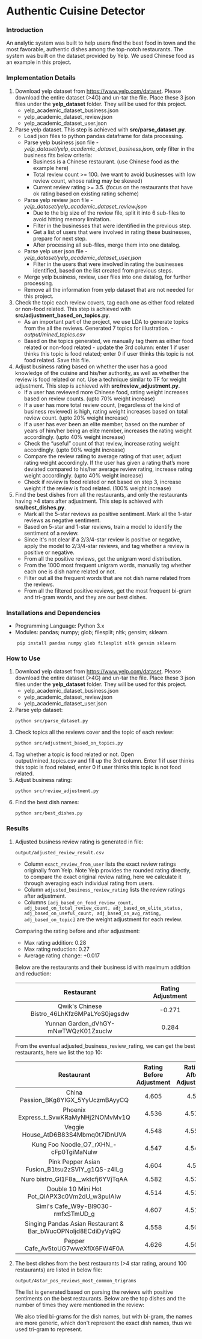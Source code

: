 # Authentic Cuisine Detector

### Introduction

An analytic system was built to help users find the best food in town and the most favorable, authentic dishes among the top-notch restaurants. The system was built on the dataset provided by Yelp. We used Chinese food as an example in this project.

### Implementation Details

1) Download yelp dataset from https://www.yelp.com/dataset. Please download the entire dataset (>4G) and un-tar the file. Place these 3 json files under the **yelp_dataset** folder. They will be used for this project.
    * yelp_academic_dataset_business.json
    * yelp_academic_dataset_review.json
    * yelp_academic_dataset_user.json
2) Parse yelp dataset. This step is achieved with **src/parse_dataset.py**.
    * Load json files to python pandas dataframe for data processing.
    * Parse yelp business json file - _yelp_dataset/yelp_academic_dataset_business.json_, only filter in the business fits below criteria:
        - Business is a Chinese restaurant. (use Chinese food as the example here)
        - Total review count >= 100. (we want to avoid businesses with low review count, whose rating may be skewed)
        - Current review rating >= 3.5. (focus on the restaurants that have ok rating based on existing rating scheme)
    * Parse yelp review json file - _yelp_dataset/yelp_academic_dataset_review.json_
        - Due to the big size of the review file, split it into 6 sub-files to avoid hitting memory limitation.
        - Filter in the businesses that were identified in the previous step.
        - Get a list of users that were involved in rating these businesses, prepare for next step.
        - After processing all sub-files, merge them into one datalog.
    * Parse yelp user json file - _yelp_dataset/yelp_academic_dataset_user.json_
        - Filter in the users that were involved in rating the businesses identified, based on the list created from previous steps. 
    * Merge yelp business, review, user files into one datalog, for further processing.
    * Remove all the information from yelp dataset that are not needed for this project.
3) Check the topic each review covers, tag each one as either food related or non-food related. This step is achieved with **src/adjustment_based_on_topics.py**.
    * As an important part of the project, we use LDA to generate topics from the all the reviews. Generated 7 topics for illustration. - _output/mined_topics.csv_
    * Based on the topics generated, we manually tag them as either food related or non-food related - update the 3rd column: enter 1 if user thinks this topic is food related; enter 0 if user thinks this topic is not food related. Save this file.
4) Adjust business rating based on whether the user has a good knowledge of the cuisine and his/her authority, as well as whether the review is food related or not. Use a technique similar to TF for weight adjustment. This step is achieved with **src/review_adjustment.py**.
    * If a user has reviewed more Chinese food, rating weight increases based on review counts. (upto 70% weight increase)
    * If a user has more total review count, (regardless of the kind of business reviewed) is high, rating weight increases based on total review count. (upto 20% weight increase)
    * If a user has ever been an elite member, based on the number of years of him/her being an elite member, increases the rating weight accordingly. (upto 40% weight increase)
    * Check the “useful” count of that review, increase rating weight accordingly. (upto 90% weight increase)
    * Compare the review rating to average rating of that user, adjust rating weight accordingly. If the user has given a rating that’s more deviated compared to his/her average review rating, increase rating weight accordingly. (upto 40% weight increase)
    * Check if review is food related or not based on step 3, increase weight if the review is food related. (100% weight increase)
5) Find the best dishes from all the restaurants, and only the restaurants having >4 stars after adjustment. This step is achieved with **src/best_dishes.py**.
    * Mark all the 5-star reviews as positive sentiment. Mark all the 1-star reviews as negative sentiment.
    * Based on 5-star and 1-star reviews, train a model to identify the sentiment of a review.
    * Since it's not clear if a 2/3/4-star review is positive or negative, apply the model to 2/3/4-star reviews, and tag whether a review is positive or negative.
    * From all the positive reviews, get the unigram word distribution.
    * From the 1000 most frequent unigram words, manually tag whether each one is dish name related or not.
    * Filter out all the frequent words that are not dish name related from the reviews.
    * From all the filtered positive reviews, get the most frequent bi-gram and tri-gram words, and they are our best dishes.

### Installations and Dependencies
* Programming Language: Python 3.x
* Modules: pandas; numpy; glob; filesplit; nltk; gensim; sklearn.
```
    pip install pandas numpy glob filesplit nltk gensim sklearn
```
 
### How to Use
1. Download yelp dataset from https://www.yelp.com/dataset. Please download the entire dataset (>4G) and un-tar the file. Place these 3 json files under the **yelp_dataset** folder. They will be used for this project.
    * yelp_academic_dataset_business.json
    * yelp_academic_dataset_review.json
    * yelp_academic_dataset_user.json
2. Parse yelp dataset:
    ```
    python src/parse_dataset.py
    ```
3. Check topics all the reviews cover and the topic of each review:
    ```
    python src/adjustment_based_on_topics.py
    ```
4. Tag whether a topic is food related or not. Open output/mined_topics.csv and fill up the 3rd column. Enter 1 if user thinks this topic is food related, enter 0 if user thinks this topic is not food related.
5. Adjust business rating:
    ```
    python src/review_adjustment.py
    ```
6. Find the best dish names:
    ```
    python src/best_dishes.py
    ```

### Results
1. Adjusted business review rating is generated in file:
    ```
    output/adjusted_review_result.csv
    ```
   - Column ```exact_review_from_user``` lists the exact review ratings originally from Yelp. Note Yelp provides the rounded rating directly, to compare the exact original review rating, here we calculate it through averaging each individual rating from users.
   - Column ```adjusted_business_review_rating``` lists the review ratings after adjustment.
   - Columns ```[adj_based_on_food_review_count, adj_based_on_total_review_count, adj_based_on_elite_status, adj_based_on_useful_count, adj_based_on_avg_rating, adj_based_on_topic]``` are the weight adjustment for each review.
   
   Comparing the rating before and after adjustment:
   * Max rating addition: 0.28
   * Max rating reduction: 0.27
   * Average rating change: +0.017
   
   Below are the restaurants and their business id with maximum addition and reduction:
   
   | Restaurant | Rating Adjustment |
   | :---: | :---: |
   | Qwik's Chinese Bistro_46LhKfz6MPaLYoS0jegsdw | -0.271 |
   | Yunnan Garden_dVhGY-mNwTWQzK01Zxuclw | 0.284 |

    From the eventual adjusted_business_review_rating, we can get the best restaurants, here we list the top 10:

   | Restaurant | Rating Before Adjustment | Rating After Adjustment |
   | :---: | :---: | :---: |
   | China Passion_BKg8YIGX_5YyUczmBAyyCQ | 4.605 | 4.59 |
   | Phoenix Express_t_SvwKRaMyNHj2NOMvMv1Q | 4.536 | 4.571 |  
   | Veggie House_AtD6B83S4Mbmq0t7iDnUVA | 4.548 | 4.553 |
   | Kung Foo Noodle_O7_rXHN_-cFp0TgiMaNulw | 4.547 | 4.541 | 
   | Pink Pepper Asian Fusion_B1tsu2zSVlY_g1QS-z4ILg | 4.604 | 4.54 |
   | Nuro bistro_GI1F8a__wktcfj6YVjTqAA | 4.582 | 4.539 | 
   | Double 10 Mini Hot Pot_QlAPX3c0Vm2dU_w3puIAIw | 4.514 | 4.536 |
   | Simi's Cafe_W9y-Bl9030-rmfxSTmUD_g | 4.607 | 4.512 | 
   | Singing Pandas Asian Restaurant & Bar_bWucOPNoIjd8ECdiDyVq9Q | 4.558 | 4.509 |
   | Pepper Cafe_Av5toUG7wweXfiX6FW4F0A | 4.626 | 4.507 | 

2. The best dishes from the best restaurants (>4 star rating, around 100 restaurants) are listed in below file:
    ```
    output/4star_pos_reviews_most_common_trigrams
    ```
    The list is generated based on parsing the reviews with positive sentiments on the best restaurants. Below are the top dishes and the number of times they were mentioned in the review:
    
    We also tried bi-grams for the dish names, but with bi-gram, the names are more generic, which don't represent the exact dish names, thus we used tri-gram to represent.
    

